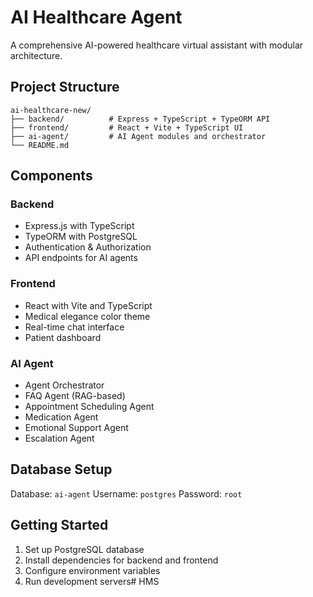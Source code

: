 # AI Healthcare Agent

A comprehensive AI-powered healthcare virtual assistant with modular architecture.

## Project Structure

```
ai-healthcare-new/
├── backend/          # Express + TypeScript + TypeORM API
├── frontend/         # React + Vite + TypeScript UI
├── ai-agent/         # AI Agent modules and orchestrator
└── README.md
```

## Components

### Backend
- Express.js with TypeScript
- TypeORM with PostgreSQL
- Authentication & Authorization
- API endpoints for AI agents

### Frontend
- React with Vite and TypeScript
- Medical elegance color theme
- Real-time chat interface
- Patient dashboard

### AI Agent
- Agent Orchestrator
- FAQ Agent (RAG-based)
- Appointment Scheduling Agent
- Medication Agent
- Emotional Support Agent
- Escalation Agent

## Database Setup

Database: `ai-agent`
Username: `postgres`
Password: `root`

## Getting Started

1. Set up PostgreSQL database
2. Install dependencies for backend and frontend
3. Configure environment variables
4. Run development servers# HMS
